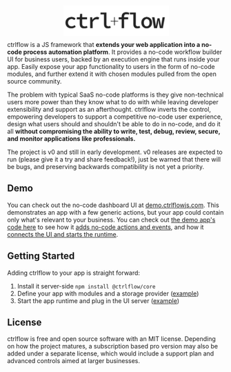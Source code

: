 <p align="center" style="margin-bottom: -5px">
  <img width="245" height="70" src="./docs/assets/Logo.PNG">
</p>

ctrlflow is a JS framework that **extends your web application into a no-code process automation platform**. It provides a no-code workflow builder UI for business users, backed by an execution engine that runs inside your app. Easily expose your app functionality to users in the form of no-code modules, and further extend it with chosen modules pulled from the open source community.

The problem with typical SaaS no-code platforms is they give non-technical users more power than they know what to do with while leaving developer extensibility and support as an afterthought. ctrlflow inverts the control, empowering developers to support a competitive no-code user experience, design what users should and shouldn't be able to do in no-code, and do it all **without compromising the ability to write, test, debug, review, secure, and monitor applications like professionals.**

The project is v0 and still in early development. v0 releases are expected to run (please give it a try and share feedback!), just be warned that there will be bugs, and preserving backwards compatibility is not yet a priority.

## Demo

You can check out the no-code dashboard UI at [demo.ctrlflowjs.com](https://demo.ctrlflowjs.com/). This demonstrates an app with a few generic actions, but your app could contain only what's relevant to your business. You can check out [the demo app's code here](https://github.com/ctrlflowjs/ctrlflow/tree/main/examples/crm) to see how it [adds no-code actions and events](https://github.com/ctrlflowjs/ctrlflow/blob/main/examples/crm/src/ctrlflow/app.js), and how it [connects the UI and starts the runtime](https://github.com/ctrlflowjs/ctrlflow/blob/main/examples/crm/src/server.js).

## Getting Started

Adding ctrlflow to your app is straight forward:

1) Install it server-side `npm install @ctrlflow/core`
2) Define your app with modules and a storage provider ([example](https://github.com/ctrlflowjs/ctrlflow/blob/main/examples/crm/src/ctrlflow/app.js))
3) Start the app runtime and plug in the UI server ([example](https://github.com/ctrlflowjs/ctrlflow/blob/main/examples/crm/src/server.js))

## License

ctrlflow is free and open source software with an MIT license. Depending on how the project matures, a subscription based pro version may also be added under a separate license, which would include a support plan and advanced controls aimed at larger businesses.
